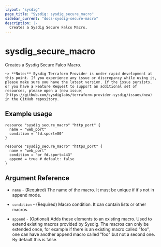 ```yaml
---
layout: "sysdig"
page_title: "Sysdig: sysdig_secure_macro"
sidebar_current: "docs-sysdig-secure-macro"
description: |-
  Creates a Sysdig Secure Falco Macro.
---
```


# sysdig\_secure\_macro

Creates a Sysdig Secure Falco Macro.

`~> **Note:** Sysdig Terraform Provider is under rapid development at this point. If you experience any issue or discrepancy while using it, please make sure you have the latest version. If the issue persists, or you have a Feature Request to support an additional set of resources, please open a [new issue](https://github.com/sysdiglabs/terraform-provider-sysdig/issues/new) in the GitHub repository.`

## Example usage

```hcl
resource "sysdig_secure_macro" "http_port" {
  name = "web_port"
  condition = "fd.sport=80"
}

resource "sysdig_secure_macro" "https_port" {
  name = "web_port"
  condition = "or fd.sport=443"
  append = true # default: false
}
```

## Argument Reference

* `name` - (Required) The name of the macro. It must be unique if it's not in append mode.

* `condition` - (Required) Macro condition. It can contain lists or other macros.

* `append` - (Optional)  Adds these elements to an existing macro. Used to extend existing macros provided by Sysdig.
    The macros can only be extended once, for example if there is an existing macro called "foo", one can have another 
    append macro called "foo" but not a second one. By default this is false.
